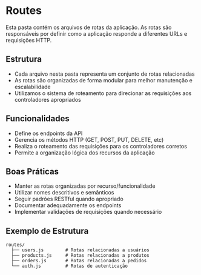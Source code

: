 # Routes

Esta pasta contém os arquivos de rotas da aplicação. As rotas são responsáveis por definir como a aplicação responde a diferentes URLs e requisições HTTP.

## Estrutura

- Cada arquivo nesta pasta representa um conjunto de rotas relacionadas
- As rotas são organizadas de forma modular para melhor manutenção e escalabilidade
- Utilizamos o sistema de roteamento para direcionar as requisições aos controladores apropriados

## Funcionalidades

- Define os endpoints da API
- Gerencia os métodos HTTP (GET, POST, PUT, DELETE, etc)
- Realiza o roteamento das requisições para os controladores corretos
- Permite a organização lógica dos recursos da aplicação

## Boas Práticas

- Manter as rotas organizadas por recurso/funcionalidade
- Utilizar nomes descritivos e semânticos
- Seguir padrões RESTful quando apropriado
- Documentar adequadamente os endpoints
- Implementar validações de requisições quando necessário

## Exemplo de Estrutura

```
routes/
  ├── users.js        # Rotas relacionadas a usuários
  ├── products.js     # Rotas relacionadas a produtos
  ├── orders.js       # Rotas relacionadas a pedidos
  └── auth.js         # Rotas de autenticação
```
